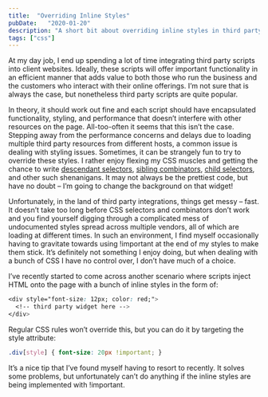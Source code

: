 ```yaml
---
title:  "Overriding Inline Styles"
pubDate:   "2020-01-20"
description: "A short bit about overriding inline styles in third party scripts."
tags: ["css"]
---
```


At my day job, I end up spending a lot of time integrating third party scripts into client websites. Ideally, these scripts will offer important functionality in an efficient manner that adds value to both those who run the business and the customers who interact with their online offerings. I’m not sure that  is always the case, but nonetheless third party scripts are quite popular. 

In theory, it should work out fine and each script should have encapsulated functionality, styling, and performance that doesn’t interfere with other resources on the page. All-too-often it seems that this isn’t the case. Stepping away from the performance concerns and delays due to loading multiple third party resources from different hosts, a common issue is dealing with styling issues. Sometimes, it can be strangely fun to try to override these styles. I rather enjoy flexing my CSS muscles and getting the chance to write [descendant selectors](https://developer.mozilla.org/en-US/docs/Web/CSS/Descendant_combinator), [sibling combinators](https://developer.mozilla.org/en-US/docs/Web/CSS/General_sibling_combinator), [child selectors](https://developer.mozilla.org/en-US/docs/Web/CSS/Child_combinator), and other such shenanigans. It may not always be the prettiest code, but have no doubt – I’m going to change the background on that widget!

Unfortunately, in the land of third party integrations, things get messy – fast. It doesn’t take too long before CSS selectors and combinators don’t work and you find yourself digging through a  complicated mess of undocumented styles spread across multiple vendors, all of which are loading at different times. In such an environment, I find myself occasionally having to gravitate towards using !important at the end of my styles to make them stick. It’s definitely not something I enjoy doing, but when dealing with a bunch of CSS I have no control over, I don’t have much of a choice.

I’ve recently started to come across another scenario where scripts inject HTML onto the page with a bunch of inline styles in the form of:

```css
<div style="font-size: 12px; color: red;">
  <!-- third party widget here -->
</div>
```

Regular CSS rules won’t override this, but you can do it by targeting the style attribute:

```css
.div[style] { font-size: 20px !important; }
```

It’s a nice tip that I’ve found myself having to resort to recently. It solves some problems, but unfortunately can’t do anything if the inline styles are being implemented with !important.